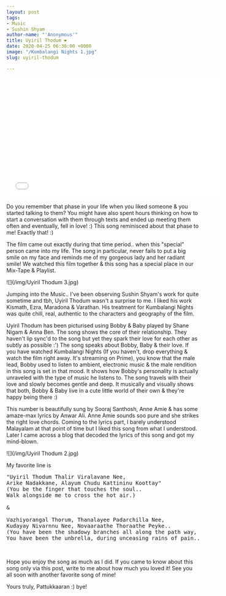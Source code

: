```yaml
---
layout: post
tags:
- Music
- Sushin Shyam
author-name: "'Anonymous'"
title: Uyiril Thodum ❤️
date: 2020-04-25 06:30:00 +0000
image: "/Kumbalangi Nights 1.jpg"
slug: uyiril-thodum

---
```

<iframe width="560" height="315" src="[https://www.youtube.com/embed/ZKhOs_Pc_7s](https://www.youtube.com/embed/ZKhOs_Pc_7s "https://www.youtube.com/embed/ZKhOs_Pc_7s")" frameborder="0" allow="accelerometer; autoplay; encrypted-media; gyroscope; picture-in-picture" allowfullscreen></iframe>

Do you remember that phase in your life when you liked someone & you started talking to them? You might have also spent hours thinking on how to start a conversation with them through texts and ended up meeting them often and eventually, fell in love! :) This song reminisced about that phase to me! Exactly that! :)

The film came out exactly during that time period.. when this "special" person came into my life. The song in particular, never fails to put a big smile on my face and reminds me of my gorgeous lady and her radiant smile! We watched this film together & this song has a special place in our Mix-Tape & Playlist.

![](/img/Uyiril Thodum 3.jpg)

Jumping into the Music.. I've been observing Sushin Shyam's work for quite sometime and tbh, Uyiril Thodum wasn't a surprise to me.  I liked his work Kismath, Ezra, Maradona & Varathan. His treatment for Kumbalangi Nights was quite chill, real, authentic to the characters and geography of the film.

Uyiril Thodum has been picturised using Bobby & Baby played by Shane Nigam & Anna Ben. The song shows the core of their relationship. They haven't lip sync'd to the song but yet they spark their love for each other as subtly as possible :') The song speaks about Bobby, Baby & their love. If you have watched Kumbalangi Nights (If you haven't, drop everything & watch the film right away. It's streaming on Prime), you know that the male lead, Bobby used to listen to ambient, electronic music & the male rendition in this song is set in that mood. It shows how Bobby's personality is actually unraveled with the type of music he listens to. The song travels with their love and slowly becomes gentle and deep. It musically and visually shows that both, Bobby & Baby live in a cute little world of their own & they're happy being there :)

This number is beautifully sung by Sooraj Santhosh, Anne Amie & has some amaze-max lyrics by Anwar Ali. Anne Amie sounds soo pure and she strikes the right love chords. Coming to the lyrics part, I barely understood Malayalam at that point of time but I liked this song from what I understood. Later I came across a blog that decoded the lyrics of this song and got my mind-blown.

![](/img/Uyiril Thodum 2.jpg)

My favorite line is
<pre>
"Uyiril Thodum Thalir Viralavane Nee,
Arike Nadakkane, Alayum Chudu Kattininu Koottay"
(You be the finger that touches the soul..
Walk alongside me to cross the hot air.)

&

Vazhiyorangal Thorum, Thanalayee Padarchilla Nee,
Kudayay Nivarnnu Nee, Novaaraathe Thoraathe Peyke..  
(You have been the shadowy branches all along the path way,
You have been the unbrella, during unceasing rains of pain..)
</pre>
<br>

Hope you enjoy the song as much as I did. If you came to know about this song only via this post, write to me about how much you loved it! See you all soon with another favorite song of mine!

Yours truly, Pattukkaaran :) bye!